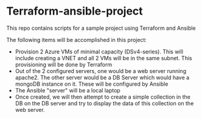 # Terraform-ansible-project
This repo contains scripts for a sample project using Terraform and Ansible

The following items will be accomplished in this project:
- Provision 2 Azure VMs of minimal capacity (DSv4-series). This will include creating a VNET and all 2 VMs will be in the same subnet. This provisioning will be done by Terraform
- Out of the 2 configured servers, one would be a web server running apache2. The other server would be a DB Server which would have a mongoDB instance on it. These will be configured by Ansible
- The Ansible "server" will be a local laptop
- Once created, we will then attempt to create a simple collection in the DB on the DB server and try to display the data of this collection on the web server.
